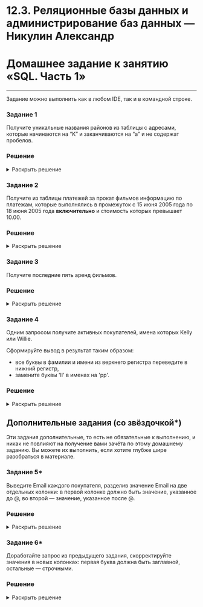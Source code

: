 # 12.3. Реляционные базы данных и администрирование баз данных — Никулин Александр
# Домашнее задание к занятию «SQL. Часть 1»
---

Задание можно выполнить как в любом IDE, так и в командной строке.

### Задание 1

Получите уникальные названия районов из таблицы с адресами, которые начинаются на “K” и заканчиваются на “a” и не содержат пробелов.

### Решение
<details>
  <summary>Раскрыть решение</summary>

  ![image](https://github.com/ADNikulin/netology/assets/44374132/0e54dcec-d7dd-46e1-ac02-60daa5035a17)

</details>

### Задание 2

Получите из таблицы платежей за прокат фильмов информацию по платежам, которые выполнялись в промежуток с 15 июня 2005 года по 18 июня 2005 года **включительно** и стоимость которых превышает 10.00.

### Решение
<details>
  <summary>Раскрыть решение</summary>

  ![image](https://github.com/ADNikulin/netology/assets/44374132/7748fe54-49bd-4213-aa7c-8eb82d4698cc)

  
</details>

### Задание 3

Получите последние пять аренд фильмов.

### Решение
<details>
  <summary>Раскрыть решение</summary>

  ![image](https://github.com/ADNikulin/netology/assets/44374132/7e426816-0321-4db1-a6c2-fe29a3d69171)
  
</details>

### Задание 4

Одним запросом получите активных покупателей, имена которых Kelly или Willie. 

Сформируйте вывод в результат таким образом:
- все буквы в фамилии и имени из верхнего регистра переведите в нижний регистр,
- замените буквы 'll' в именах на 'pp'.

### Решение
<details>
  <summary>Раскрыть решение</summary>

  - ![image](https://github.com/ADNikulin/netology/assets/44374132/ca8a2ffa-6574-4012-bb47-24620a52fac6)
  - ![image](https://github.com/ADNikulin/netology/assets/44374132/e1ddc315-dd9a-4daf-9c0a-d27d0e077376)
    
</details>

## Дополнительные задания (со звёздочкой*)
Эти задания дополнительные, то есть не обязательные к выполнению, и никак не повлияют на получение вами зачёта по этому домашнему заданию. Вы можете их выполнить, если хотите глубже шире разобраться в материале.

### Задание 5*

Выведите Email каждого покупателя, разделив значение Email на две отдельных колонки: в первой колонке должно быть значение, указанное до @, во второй — значение, указанное после @.

### Решение
<details>
  <summary>Раскрыть решение</summary>

  ![image](https://github.com/ADNikulin/netology/assets/44374132/a71b669d-ad59-44ab-87be-6bc5ffd4ebd9)
  
</details>

### Задание 6*

Доработайте запрос из предыдущего задания, скорректируйте значения в новых колонках: первая буква должна быть заглавной, остальные — строчными.

### Решение
<details>
  <summary>Раскрыть решение</summary>

  ![image](https://github.com/ADNikulin/netology/assets/44374132/1bd3d8a6-4633-4e3d-a5a8-4e53c12a74c0)

</details>
